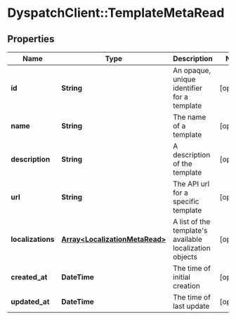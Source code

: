 # DyspatchClient::TemplateMetaRead

## Properties
Name | Type | Description | Notes
------------ | ------------- | ------------- | -------------
**id** | **String** | An opaque, unique identifier for a template | [optional] 
**name** | **String** | The name of a template | [optional] 
**description** | **String** | A description of the template | [optional] 
**url** | **String** | The API url for a specific template | [optional] 
**localizations** | [**Array&lt;LocalizationMetaRead&gt;**](LocalizationMetaRead.md) | A list of the template&#39;s available localization objects | [optional] 
**created_at** | **DateTime** | The time of initial creation | [optional] 
**updated_at** | **DateTime** | The time of last update | [optional] 


